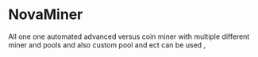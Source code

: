 # NovaMiner
All one one automated advanced versus coin miner with multiple different miner and pools and also custom pool and ect can be used ,
